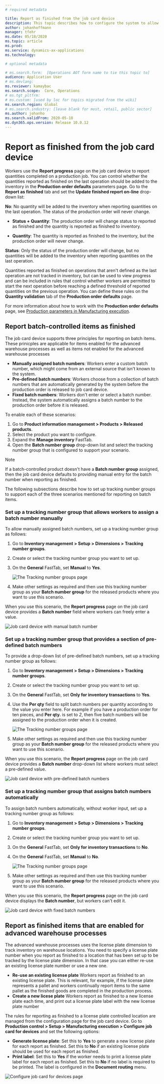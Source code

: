 ```yaml
---
# required metadata

title: Report as finished from the job card device
description: This topic describes how to configure the system to allow users of a job card device to report finished products from a production order to the inventory
author: johanhoffmann
manager: tfehr
ms.date: 05/18/2020
ms.topic: article
ms.prod: 
ms.service: dynamics-ax-applications
ms.technology: 

# optional metadata

# ms.search.form:  [Operations AOT form name to tie this topic to]
audience: Application User
# ms.devlang: 
ms.reviewer: kamaybac
ms.search.scope:  Core, Operations
# ms.tgt_pltfrm: 
# ms.custom: [used by loc for topics migrated from the wiki]
ms.search.region: Global
# ms.search.industry: [leave blank for most, retail, public sector]
ms.author: johanho
ms.search.validFrom: 2020-05-18
ms.dyn365.ops.version: Release 10.0.12
---
```


# Report as finished from the job card device

<!-- KFM: I think maybe the following text should actually be in a section, but I'm not sure what to call that section. -->
<!-- JOHANHO: Re-wrote things a bit -->

Workers use the **Report progress** page on the job card device to report quantities completed on a production job. You can control whether the quantities reported as finished on the last operation should be added to the inventory in the **Production order defaults** parameters page. Go to the **Report as finished** tab and set the **Update finished report on-line** drop-down list:

<!-- KFM: It would be nice to describe the what each of those settings does. -->
<!-- JOHANHO: It would be nice to describe the what each of those settings does. -->

**No**: No quantity will be added to the inventory when reporting quantities on the last operation. The status of the production order will never change.

* **Status + Quantity**: The production order will change status to reported as finished and the quantity is reported as finished to inventory.

* **Quantity**: The quantity is reported as finished to the inventory, but the production order will never change.

**Status**: Only the status of the production order will change, but no quantities will be added to the inventory when reporting quantities on the last operation.

Quantities reported as finished on operations that aren't defined as the last operation are not tracked in inventory, but can be used to view progress and can be included in rules that control whether workers are permitted to start the next operation before reaching a defined threshold of reported quantities on the previous operation. You can define these rules on the **Quantity validation** tab of the **Production order defaults** page.

For more information about how to work with the **Production order defaults** page, see [Production parameters in Manufacturing execution](production-parameters-manufacturing-execution.md).

## Report batch-controlled items as finished 
<!-- KFM: Is this only for "non-advanced" warehouse processes? What do we call that? -->
<!-- JOHANHO: Elaborated on that? -->

The job card device supports three principles for reporting on batch items. These prinicples are applicable for items enabled for the advanced warehouse processes as well as items not enabled for the advanced warehouse processes

- **Manually assigned batch numbers**: Workers enter a custom batch number, which might come from an external source that isn't known to the system.
- **Pre-defined batch numbers**: Workers choose from a collection of batch numbers that are automatically generated by the system before the production order is released to job card device.
- **Fixed batch numbers**: Workers don't enter or select a batch number. Instead, the system automatically assigns a batch number to the production order before it is released.

To enable each of these scenarios:

1. Go to **Product information management > Products > Released products**.
1. Select the product you want to configure.
1. Expand the **Manage inventory** FastTab.
1. Open the **Batch number group** drop-down list and select the tracking number group that is configured to support your scenario.

> [!NOTE]
> If a batch-controlled product doesn't have a **Batch number group** assigned, then the job card device defaults to providing manual entry for the batch number when reporting as finished. <!-- KFM: Please confirm that I have understood this note correctly. --> <!-- johanho: yes you have-->

The following subsections describe how to set up tracking number groups to support each of the three scenarios mentioned for reporting on batch items.

### Set up a tracking number group that allows workers to assign a batch number manually

To allow manually assigned batch numbers, set up a tracking number group as follows:

1. Go to **Inventory management > Setup > Dimensions > Tracking number groups**.
1. Create or select the tracking number group you want to set up.
1. On the **General** FastTab, set **Manual** to **Yes**.

    ![The Tracking number groups page](media/tracking-number-group-manual.png "The Tracking number groups page")

1. Make other settings as required and then use this tracking number group as your **Batch number group** for the released products where you want to use this scenario.

When you use this scenario, the **Report progress** page on the job card device provides a **Batch number** field where workers can freely enter a value.

![Job card device with manual batch number](media/job-card-device-batch-manual.png "Job card device with manual batch number")

### Set up a tracking number group that provides a section of pre-defined batch numbers

To provide a drop-down list of pre-defined batch numbers, set up a tracking number group as follows:

1. Go to **Inventory management > Setup > Dimensions > Tracking number groups**.
1. Create or select the tracking number group you want to set up.
1. On the **General** FastTab, set **Only for inventory transactions** to **Yes**.
1. Use the **Per qty** field to split batch numbers per quantity according to the value you enter here. For example if you have a production order for ten pieces, and **Per qty.** is set to *2*, then five batch numbers will be assigned to the production order when it is created.

    ![The Tracking number groups page](media/tracking-number-group-predefined.png "The Tracking number groups page")

1. Make other settings as required and then use this tracking number group as your **Batch number group** for the released products where you want to use this scenario.

When you use this scenario, the **Report progress** page on the job card device provides a **Batch number** drop-down list where workers must select a pre-defined value.

![Job card device with pre-defined batch numbers](media/job-card-device-batch-predefined.png "Job card device with pre-defined batch numbers")

### Set up a tracking number group that assigns batch numbers automatically

To assign batch numbers automatically, without worker input, set up a tracking number group as follows:

1. Go to **Inventory management > Setup > Dimensions > Tracking number groups**.
1. Create or select the tracking number group you want to set up.
1. On the **General** FastTab, set **Only for inventory transactions** to **No**.
1. On the **General** FastTab, set **Manual** to **No**. <!-- KFM: right? --> <!-- johanho -- Yes-->

    ![The Tracking number groups page](media/tracking-number-group-fixed.png "The Tracking number groups page")

1. Make other settings as required and then use this tracking number group as your **Batch number group** for the released products where you want to use this scenario.

When you use this scenario, the **Report progress** page on the job card device displays the **Batch number**, but workers can't edit it.

![Job card device with fixed batch numbers](media/job-card-device-batch-fixed.png "Job card device with fixed batch numbers")

## Report as finished items that are enabled for advanced warehouse processes

The advanced warehouse processes uses the license plate dimension to track inventory on warehouse locations. You need to specify a license plate number when you report as finished to a location that has been set up to be tracked by the license plate dimension. In that case you can either re-use an existing license plate number or use a new one. 

* **Re-use an existing license plate** Workers report as finished to an existing license plate. This is relevant, for example, if the license plate represents a pallet and workers continually report items to the same pallet as the finished goods are completed in the production process.
* **Create a new licese plate** Workers report as finished to a new license plate each time, and print out a license plate label with the new license plate number

The rules for reporting as finished to a license plate controlled location are managed from the configuration page for the job card device. Go to **Production control > Setup > Manufacturing execution > Configure job card for devices** and set the following options:

- **Generate license plate**: Set this to **Yes** to generate a new license plate for each report as finished. Set this to **No** if an existing license plate should be used for each report as finished.  <!-- ... KFM: I don't see this in the UI. Do we need to enable something? Also, what happens if this is set to No? --> <!-- johanho: Field enabled in FM. I have elaborated on value: No -->
- **Print label**: Set this to **Yes** if the worker needs to print a license plate label for each report as finished. Set this to **No** if no label is required to be printed. The label is configured in the **Document routing** menu. 

<!-- ... KFM: Again, I don't see this in the UI. Do we need to enable something? Where is the Document routing menu, and how do we "configure" it? Also, what happens if this is set to No? -->
<!-- JOHANHO: You need to enable that i Feature management. Also explained No -->

<!-- KFM: I couldn't find any of the things described below. I think I need a demo. -->
<!-- ... KFM: How do we set up the first scenario? -->

![Configure job card for devices page](media/config-job-card-raf.png "Configure job card for devices page")
